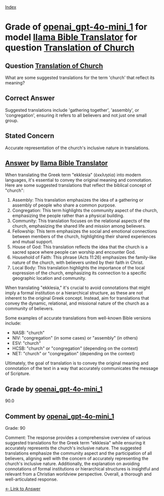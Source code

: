 
[Index](../../../../index.md)
# Grade of [openai_gpt-4o-mini_1](../../../grading_models/openai_gpt-4o-mini_1.md) for model [llama Bible Translator](../../../answering_models/llama_Bible_Translator.md) for question [Translation of Church](../../../questions/Translation_of_Church.md)

## Question [Translation of Church](../../../questions/Translation_of_Church.md)
What are some suggested translations for the term 'church' that reflect its meaning?

## Correct Answer
Suggested translations include 'gathering together', 'assembly', or 'congregation', ensuring it refers to all believers and not just one small group.

## Stated Concern
Accurate representation of the church's inclusive nature in translations.

## [Answer](../Translation_of_Church.md) by [llama Bible Translator](../../../answering_models/llama_Bible_Translator.md)
When translating the Greek term "ekklesia" (ἐκκλησία) into modern languages, it's essential to convey the original meaning and connotation. Here are some suggested translations that reflect the biblical concept of "church":

1. Assembly: This translation emphasizes the idea of a gathering or assembly of people who share a common purpose.
2. Congregation: This term highlights the community aspect of the church, emphasizing the people rather than a physical building.
3. Community: This translation focuses on the relational aspects of the church, emphasizing the shared life and mission among believers.
4. Fellowship: This term emphasizes the social and emotional connections between members of the church, highlighting their shared experiences and mutual support.
5. House of God: This translation reflects the idea that the church is a sacred space where people can worship and encounter God.
6. Household of Faith: This phrase (Acts 11:26) emphasizes the family-like nature of the church, with believers united by their faith in Christ.
7. Local Body: This translation highlights the importance of the local expression of the church, emphasizing its connection to a specific geographic location and community.

When translating "ekklesia," it's crucial to avoid connotations that might imply a formal institution or a hierarchical structure, as these are not inherent to the original Greek concept. Instead, aim for translations that convey the dynamic, relational, and missional nature of the church as a community of believers.

Some examples of accurate translations from well-known Bible versions include:

* NASB: "church"
* NIV: "congregation" (in some cases) or "assembly" (in others)
* ESV: "church"
* HCSB: "church" or "congregation" (depending on the context)
* NET: "church" or "congregation" (depending on the context)

Ultimately, the goal of translation is to convey the original meaning and connotation of the text in a way that accurately communicates the message of Scripture.

## Grade by [openai_gpt-4o-mini_1](../../../grading_models/openai_gpt-4o-mini_1.md)
90.0

## Comment by [openai_gpt-4o-mini_1](../../../grading_models/openai_gpt-4o-mini_1.md)
Grade: 90

Comment: The response provides a comprehensive overview of various suggested translations for the Greek term "ekklesia" while ensuring it accurately represents the church's inclusive nature. The suggested translations emphasize the community aspect and the participation of all believers, aligning well with the concern of accurately representing the church's inclusive nature. Additionally, the explanation on avoiding connotations of formal institutions or hierarchical structures is insightful and relevant from a Christian worldview perspective. Overall, a thorough and well-articulated response.

[&lt;- Link to Answer](../Translation_of_Church.md)
